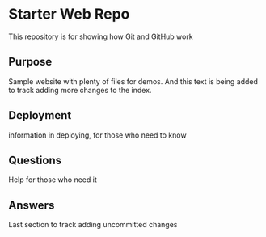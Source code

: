 # Starter Web Repo

This repository is for showing how Git and GitHub work

## Purpose

Sample website with plenty of files for demos. And this text is being added to track adding more changes to the index.

## Deployment

information in deploying, for those who need to know

## Questions

Help for those who need it

## Answers

Last section to track adding uncommitted changes